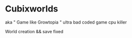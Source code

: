 # Cubixworlds
aka " Game like Growtopia " ultra bad coded game cpu killer 

World creation && save fixed 
